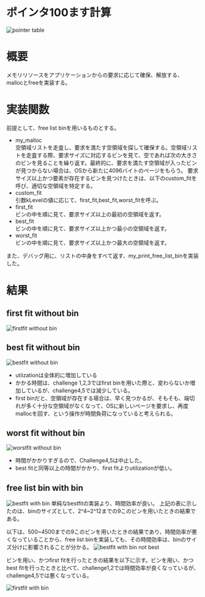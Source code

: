 # ポインタ100ます計算
![pointer table](pointer_100.png)
# 概要
メモリリソースをアプリケーションからの要求に応じて確保、解放する、mallocとfreeを実装する。
# 実装関数
前提として、free list binを用いるものとする。
- my_malloc  
空領域リストを走査し、要求を満たす空領域を探して確保する。空領域リストを走査する際、要求サイズに対応するビンを見て、空であれば次の大きさのビンを見ることを繰り返す。最終的に、要求を満たす空領域が入ったビンが見つからない場合は、OSから新たに4096バイトのページをもらう。
要求サイズ以上かつ要素が存在するビンを見つけたときは、以下のcustom_fitを呼び、適切な空領域を特定する。
- custom_fit  
引数kLevelの値に応じて、first_fit,best_fit,worst_fitを呼ぶ。
- first_fit  
ビンの中を順に見て、要求サイズ以上の最初の空領域を返す。
- best_fit  
ビンの中を順に見て、要求サイズ以上かつ最小の空領域を返す。
- worst_fit  
ビンの中を順に見て、要求サイズ以上かつ最大の空領域を返す。

また、デバッグ用に、リストの中身をすべて返す、my_print_free_list_binを実装した。

# 結果
## first fit without bin
![firstfit without bin](firstfit_without_bin.png)
## best fit without bin
![bestfit without bin](bestfit_without_bin.png)
- utiizationは全体的に増加している
- かかる時間は、challenge 1,2,3ではfirst binを用いた際と、変わらないか増加しているが、challenge4,5では減少している。
- first binだと、空領域が存在する場合は、早く見つかるが、そもそも、端切れが多く十分な空領域がなくなって、OSに新しいページを要求し、再度mallocを回す、という操作が時間負荷になっていると考えられる。
## worst fit without bin
![worstfit without bin](worstfit_without_bin.png)
- 時間がかかりすぎるので、Challenge4,5は中止した。
- best fitと同等以上の時間がかかり、first fitよりutilizationが低い。

## free list bin with bin
![bestfit with bin](bestfit_free_list_bin.png)
単純なbestfitの実装より、時間効率が良い。
上記の表に示したのは、binのサイズとして、2^4~2^12までの9このビンを用いたときの結果である。

以下は、500~4500までの9このビンを用いたときの結果であり、時間効率が悪くなっていることから、free list binを実装しても、その時間効率は、binのサイズ分けに影響されることが分かる。
![bestfit with bin not best](bestfit_free_list_bin_not_best.png)

ビンを用い、かつfirst fitを行ったときの結果を以下に示す。ビンを用い、かつbest fitを行ったときと比べて、challenge1,2では時間効率が良くなっているが、challenge4,5では悪くなっている。

![firstfit with bin](firstfit_free_list.png)